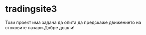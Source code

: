 # tradingsite3
Този проект има задача да опита да предскаже движението на стоковите пазари.Добре дошли!
